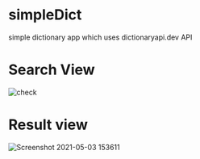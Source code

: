 # simpleDict
simple dictionary app which uses dictionaryapi.dev API

# Search View
![check](https://user-images.githubusercontent.com/54360982/116883073-77e20280-ac25-11eb-8eaa-7083f92bcec1.png)

# Result view
![Screenshot 2021-05-03 153611](https://user-images.githubusercontent.com/54360982/116882968-58e37080-ac25-11eb-9aae-f9976a36078f.png)

